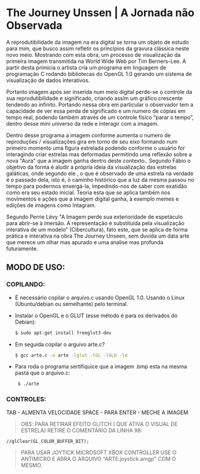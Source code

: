# The Journey Unssen | A Jornada não Observada

A reprodutibilidade da imagem na era digital se torna um objeto de estudo para mim, que busco assim refletir os princípios da gravura clássica neste novo meio. Mostrando com esta obra, um  processo de visualização da primeira imagem transmitida  na World Wide Web  por Tim Berners-Lee. A partir desta primícia o artista cria um programa em linguagem de programação C  rodando bibliotecas do OpenGL 1.0 gerando um sistema de visualização de dados interativos. 

Portanto imagem após ser inserida num meio digital perde-se o controle da sua reprodutibilidade e significado, criando assim um gráfico crescente tendendo ao infinito. Portando nessa obra em particular o observador tem a capacidade de ver  essa perda de significado e um numero de cópias em tempo real, podendo também através de um controle físico “parar o tempo”,  dentro desse mini universo da rede e interagir com a imagem. 

Dentro desse programa a imagem conforme aumenta o numero de reproduções / visualizações gira em torno de seu eixo formando num primeiro momento uma figura estrelada podendo conforme o usuário for interagindo criar estrelas mas deformadas permitindo uma reflexão  sobre a nova "Aura" que a imagem ganha dentro deste contexto.. Segundo Fábio o objetivo da forma é aludir a própria ideia da visualização das estrelas galáticas, onde segundo ele , o que é observado de uma estrela na verdade é o passado dela, isto é, o caminho histórico que  a luz da mesma passou no tempo para podermos enxergá-la, impedindo-nos de  saber  com exatidão como era seu estado inicial. Teoria esta que se aplica também nos movimentos e ações que a imagem digital ganha, à exemplo memes e edições de imagens como Intagram.

Segundo Perrie Lévy "A Imagem perde sua exterioridade de espetáculo para abrir-se à imersão. A representação é substituída pela visualização interativa de um modelo" (Cibercultura), fato este, que se aplica de forma prática e interativa na obra The Journey Unseen, sem duvida um data arte que merece um olhar mas apurado e uma analise mas profunda futuramente. 

## MODO DE USO: 

### COPILANDO: 

- É necessário copilar o arquivo.c usando OpenGL 1.0. Usando o Linux (Ubuntu/debian ou semelhante) pelo terminal.

- Instalar o OpenGL e o GLUT (esse método é para os derivados do Debian): 

  ```bash
  $ sudo apt-get install freeglut3-dev 
  ```
- Em seguida copilar o arguivo arte.c? 
 
  ```bash
  $ gcc arte.c -o arte -lglut -lGL -lGLU -lm 
  ```
- Para roda o programa sertifiquice que a imagem .bmp esta na mesma pasta que o arquivo.c:

  ```bash
   $ ./arte 
  ```

### CONTROLES: 
 
 TAB - ALMENTA VELOCIDADE 
 SPACE - PARA 
 ENTER - MECHE A IMAGEM 
 
 > OBS: PARA RETIRAR EFEITO GLITCH ( QUE ATIVA O VISUAL DE ESTRELA) RETIRE O COMENTÁRIO DA LINHA 98: 
  
  ```
  //glClear(GL_COLOR_BUFFER_BIT); 
  ```
    
    
 > PARA USAR JOYTICK MICROSOFT XBOX CONTROLLER  USE O ANTIMICRO E ABRA O ARQUIVO "ARTE.joystick.amgp" COM O MESMO. 
 

